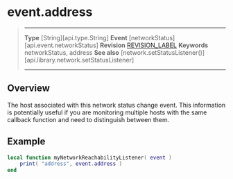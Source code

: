 
# event.address

> --------------------- ------------------------------------------------------------------------------------------
> __Type__              [String][api.type.String]
> __Event__             [networkStatus][api.event.networkStatus]
> __Revision__          [REVISION_LABEL](REVISION_URL)
> __Keywords__          networkStatus, address
> __See also__          [network.setStatusListener()][api.library.network.setStatusListener]
> --------------------- ------------------------------------------------------------------------------------------

## Overview

The host associated with this network status change event. This information is potentially useful if you are monitoring multiple hosts with the same callback function and need to distinguish between them.

## Example
 
``````lua
local function myNetworkReachabilityListener( event )
	print( "address", event.address )
end
``````